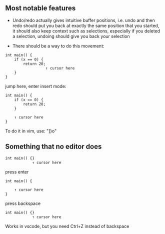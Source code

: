 ## Most notable features

* Undo/redo actually gives intuitive buffer positions, i.e.
  undo and then redo should put you back at exactly the same
  position that you started, it should also keep context such
  as selections, especially if you deleted a selection, undoing
  should give you back your selection

* There should be a way to do this movement:

```
int main() {
    if (x == 0) {
        return 20;
                  ↑ cursor here
    }
}
```

jump here, enter insert mode:

```
int main() {
    if (x == 0) {
        return 20;
    }
    
    ↑ cursor here
}
```

To do it in vim, use: "]}o"

## Something that no editor does

```
int main() {}
            ↑ cursor here
```
press enter
```
int main() {
    
    ↑ cursor here
}
```
press backspace
```
int main() {}
            ↑ cursor here
```

Works in vscode, but you need Ctrl+Z instead
of backspace
